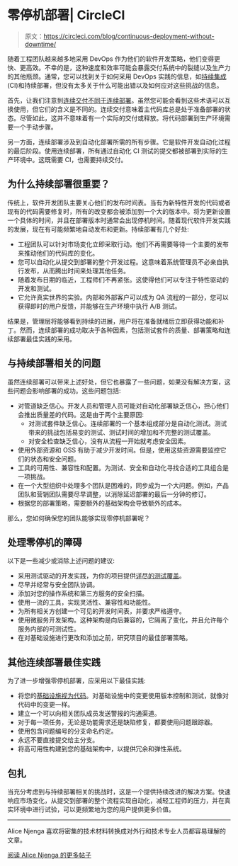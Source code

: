 # 零停机部署| CircleCI

> 原文：<https://circleci.com/blog/continuous-deployment-without-downtime/>

随着工程团队越来越多地采用 DevOps 作为他们的软件开发策略，他们变得更快、更高效。不幸的是，这种速度和效率可能会暴露交付系统中的裂缝以及生产力的其他瓶颈。通常，您可以找到关于如何采用 DevOps 实践的信息，如[持续集成](https://circleci.com/continuous-integration/) (CI)和持续部署，但没有太多关于什么可能出错以及如何应对这些挑战的信息。

首先，让我们注意到[连续交付不同于连续部署](https://circleci.com/continuous-integration/#what-is-the-difference-between-continuous-integration-continuous-delivery-and-continuous-deployment)。虽然您可能会看到这些术语可以互换使用，但它们的含义是不同的。连续交付意味着主代码库总是处于准备部署的状态。尽管如此，这并不意味着有一个实际的交付或释放。将代码部署到生产环境需要一个手动步骤。

另一方面，连续部署涉及到自动化部署所需的所有步骤。它是软件开发自动化过程的最后阶段。使用连续部署，所有通过自动化 CI 测试的提交都被部署到实际的生产环境中。这既需要 CI，也需要持续交付。

## 为什么持续部署很重要？

传统上，软件开发团队主要关心他们的发布时间表。当有为新特性开发的代码或者现有的代码需要修复时，所有的改变都会被添加到一个大的版本中。将为更新设置一个具体的时间，并且在部署版本时通常会出现停机时间。随着现代软件开发实践的发展，现在有可能频繁地自动发布和更新。持续部署有几个好处:

*   工程团队可以针对市场变化立即采取行动。他们不再需要等待一个主要的发布来推动他们的代码库的变化。
*   您可以自动化从提交到部署的整个开发过程。这意味着系统管理员不必亲自执行发布，从而腾出时间来处理其他任务。
*   随着发布日期的临近，工程师们不再紧张。这使得他们可以专注于特性驱动的开发和测试。
*   它允许真实世界的实验。内部和外部客户可以成为 QA 流程的一部分，您可以获得即时的用户反馈，并能够在生产环境中执行 A/B 测试。

结果是，管理层将能够看到持续的进展，用户将在准备就绪后立即获得功能和补丁。然而，连续部署的成功取决于各种因素，包括测试套件的质量、部署策略和连续部署最佳实践的采用。

## 与持续部署相关的问题

虽然连续部署可以带来上述好处，但它也暴露了一些问题，如果没有解决方案，这些问题会影响部署的成功。这些问题包括:

*   对管道缺乏信心。开发人员和管理人员可能对自动化部署缺乏信心，担心他们会推出质量差的代码。这是由于两个主要原因:
    *   对测试套件缺乏信心。连续部署的一个基本组成部分是自动化测试。测试带来的挑战包括易变的测试、测试时间的增加和不完整的测试覆盖。
    *   对安全检查缺乏信心，没有从流程一开始就考虑安全因素。
*   使用外部资源和 OSS 有助于减少开发时间。但是，使用这些资源需要监控它们的状态和安全问题。
*   工具的可用性、兼容性和配置。为测试、安全和自动化寻找合适的工具组合是一项挑战。
*   在一个大型组织中处理多个团队是困难的，同步成为一个大问题。例如，产品团队和营销团队需要尽早调整，以消除延迟部署的最后一分钟的修订。
*   根据您的部署策略，需要额外的基础架构会导致额外的成本。

那么，您如何确保您的团队能够实现零停机部署呢？

## 处理零停机的障碍

以下是一些减少或消除上述问题的建议:

*   采用测试驱动的开发实践，为你的项目提供[详尽的测试覆盖](https://circleci.com/blog/path-to-production-how-and-where-to-segregate-test-environments/)。
*   尽早并经常与安全团队协调。
*   添加对您的操作系统和第三方服务的安全扫描。
*   使用一流的工具，实现灵活性、兼容性和功能性。
*   为所有相关方创建一个可见的开发时间表，并要求严格遵守。
*   使用微服务开发架构。这种架构是向后兼容的，它隔离了变化，并且允许每个服务内部的可测试性。
*   在对基础设施进行更改和添加之前，研究项目的最佳部署策略。

## 其他连续部署最佳实践

为了进一步增强零停机部署，应采用以下最佳实践:

*   将您的[基础设施视为代码](https://circleci.com/blog/an-intro-to-infrastructure-as-code/)。对基础设施中的变更使用版本控制和测试，就像对代码中的变更一样。
*   建立一个可以向相关团队成员发送警报的沟通渠道。
*   对于每一项任务，无论是功能需求还是缺陷修复，都要使用问题跟踪器。
*   使用包含问题编号的分支命名约定。
*   永远不要直接提交给主分支。
*   将高可用性构建到您的基础架构中，以提供冗余和弹性系统。

## 包扎

当充分考虑到与持续部署相关的挑战时，这是一个提供持续改进的解决方案。快速响应市场变化，从提交到部署的整个流程实现自动化，减轻工程师的压力，并在真实环境中进行试验，可以更频繁地为您的用户提供更多价值。

* * *

Alice Njenga 喜欢将密集的技术材料转换成对外行和技术专业人员都容易理解的文章。

[阅读 Alice Njenga 的更多帖子](/blog/author/alice-njenga/)